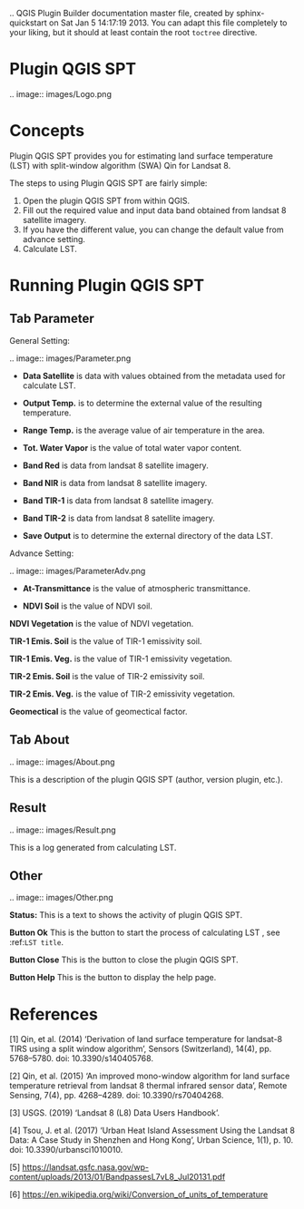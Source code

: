 .. QGIS Plugin Builder documentation master file, created by
   sphinx-quickstart on Sat Jan  5 14:17:19 2013.
   You can adapt this file completely to your liking, but it should at least
   contain the root `toctree` directive.

Plugin QGIS SPT
===============================================
.. image:: images/Logo.png

Concepts
=================
Plugin QGIS SPT provides you for estimating land surface temperature (LST) with split-window algorithm (SWA) Qin for Landsat 8.

The steps to using Plugin QGIS SPT are fairly simple:

1. Open the plugin QGIS SPT from within QGIS.
2. Fill out the required value and input data band obtained from landsat 8 satellite imagery.
3. If you have the different value, you can change the default value from advance setting.
4. Calculate LST.


Running Plugin QGIS SPT
======================

Tab Parameter
--------------------------

General Setting:

.. image:: images/Parameter.png

- **Data Satellite** is data with values obtained from the metadata used for calculate LST.

- **Output Temp.** is to determine the external value of the resulting temperature.

- **Range Temp.** is the average value of air temperature in the area.

- **Tot. Water Vapor** is the value of total water vapor content.

- **Band Red** is data from landsat 8 satellite imagery.

- **Band NIR** is data from landsat 8 satellite imagery.

- **Band TIR-1** is data from landsat 8 satellite imagery.

- **Band TIR-2** is data from landsat 8 satellite imagery.

- **Save Output** is to determine the external directory of the data LST.



Advance Setting:

.. image:: images/ParameterAdv.png

- **At-Transmittance** is the value of atmospheric transmittance.

- **NDVI Soil** is the value of NDVI soil.

**NDVI Vegetation** is the value of NDVI vegetation.

**TIR-1 Emis. Soil** is the value of TIR-1 emissivity soil.

**TIR-1 Emis. Veg.** is the value of TIR-1 emissivity vegetation.

**TIR-2 Emis. Soil** is the value of TIR-2 emissivity soil.

**TIR-2 Emis. Veg.** is the value of TIR-2 emissivity vegetation.

**Geomectical** is the value of geomectical factor.


Tab About
--------------------------

.. image:: images/About.png

This is a description of the plugin QGIS SPT (author, version plugin, etc.).

Result
--------------------------

.. image:: images/Result.png

This is a log generated from calculating LST.

Other
--------------------------

.. image:: images/Other.png

**Status:**
 This is a text to shows the activity of plugin QGIS SPT.

**Button Ok**
 This is the button to start the process of calculating LST
 , see :ref:`LST title`.

**Button Close**
 This is the button to close the plugin QGIS SPT.

**Button Help**
 This is the button to display the help page.


References
======================
[1] Qin, et al. (2014) ‘Derivation of land surface temperature for landsat-8 TIRS using a split window algorithm’, Sensors (Switzerland), 14(4), pp. 5768–5780. doi: 10.3390/s140405768.

[2] Qin, et al. (2015) ‘An improved mono-window algorithm for land surface temperature retrieval from landsat 8 thermal infrared sensor data’, Remote Sensing, 7(4), pp. 4268–4289. doi: 10.3390/rs70404268.

[3] USGS. (2019) ‘Landsat 8 (L8) Data Users Handbook’.

[4] Tsou, J. et al. (2017) ‘Urban Heat Island Assessment Using the Landsat 8 Data: A Case Study in Shenzhen and Hong Kong’, Urban Science, 1(1), p. 10. doi: 10.3390/urbansci1010010.

[5] https://landsat.gsfc.nasa.gov/wp-content/uploads/2013/01/BandpassesL7vL8_Jul20131.pdf

[6] https://en.wikipedia.org/wiki/Conversion_of_units_of_temperature
